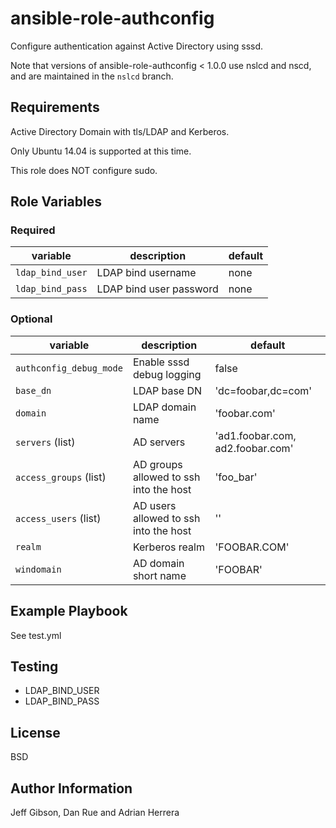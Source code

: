ansible-role-authconfig
=========

Configure authentication against Active Directory using sssd.

Note that versions of ansible-role-authconfig < 1.0.0 use nslcd and nscd, and
are maintained in the `nslcd` branch.

Requirements
------------

Active Directory Domain with tls/LDAP and Kerberos.

Only Ubuntu 14.04 is supported at this time.

This role does NOT configure sudo.

Role Variables
--------------

### Required

| variable | description | default
|----------|-------------|---------
| `ldap_bind_user` | LDAP bind username | none
| `ldap_bind_pass` | LDAP bind user password | none

### Optional

| variable | description | default
|----------|-------------|---------
| `authconfig_debug_mode` | Enable sssd debug logging | false
| `base_dn` | LDAP base DN | 'dc=foobar,dc=com'
| `domain` | LDAP domain name | 'foobar.com'
| `servers` (list) | AD servers | 'ad1.foobar.com, ad2.foobar.com'
| `access_groups` (list) | AD groups allowed to ssh into the host | 'foo_bar'
| `access_users` (list) | AD users allowed to ssh into the host | ''
| `realm` | Kerberos realm | 'FOOBAR.COM'
| `windomain` | AD domain short name | 'FOOBAR'

Example Playbook
----------------

See test.yml

Testing
-------

- LDAP_BIND_USER
- LDAP_BIND_PASS

License
-------

BSD

Author Information
------------------

Jeff Gibson, Dan Rue and Adrian Herrera
